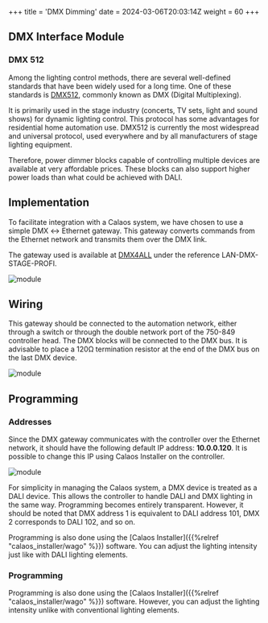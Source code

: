 +++
title = 'DMX Dimming'
date = 2024-03-06T20:03:14Z
weight = 60
+++

## DMX Interface Module

### DMX 512

Among the lighting control methods, there are several well-defined standards that have been widely used for a long time. One of these standards is [DMX512](https://en.wikipedia.org/wiki/DMX512), commonly known as DMX (Digital Multiplexing).

It is primarily used in the stage industry (concerts, TV sets, light and sound shows) for dynamic lighting control. This protocol has some advantages for residential home automation use. DMX512 is currently the most widespread and universal protocol, used everywhere and by all manufacturers of stage lighting equipment.

Therefore, power dimmer blocks capable of controlling multiple devices are available at very affordable prices. These blocks can also support higher power loads than what could be achieved with DALI.

## Implementation

To facilitate integration with a Calaos system, we have chosen to use a simple DMX ↔ Ethernet gateway. This gateway converts commands from the Ethernet network and transmits them over the DMX link.

The gateway used is available at [DMX4ALL](https://shop.dmx4all.de/de/dmx4all-produkte/dmx-interfaces/usb-dmx-interfaces/) under the reference LAN-DMX-STAGE-PROFI.

![module](/en/hardware/wago/images/lan_dmx_stage_profi.jpg?width=10pc&classes=shadow)

## Wiring

This gateway should be connected to the automation network, either through a switch or through the double network port of the 750-849 controller head. The DMX blocks will be connected to the DMX bus. It is advisable to place a 120Ω termination resistor at the end of the DMX bus on the last DMX device.

![module](/en/hardware/wago/images/schema_dmx.png?width=20pc&classes=shadow)

## Programming

### Addresses

Since the DMX gateway communicates with the controller over the Ethernet network, it should have the following default IP address: **10.0.0.120**. It is possible to change this IP using Calaos Installer on the controller.

![module](/en/hardware/wago/images/calaos_wago_dmx.jpg?width=10pc&classes=shadow)

For simplicity in managing the Calaos system, a DMX device is treated as a DALI device. This allows the controller to handle DALI and DMX lighting in the same way. Programming becomes entirely transparent. However, it should be noted that DMX address 1 is equivalent to DALI address 101, DMX 2 corresponds to DALI 102, and so on.

Programming is also done using the [Calaos Installer]({{%relref "calaos_installer/wago" %}}) software. You can adjust the lighting intensity just like with DALI lighting elements.

### Programming

Programming is also done using the [Calaos Installer]({{%relref "calaos_installer/wago" %}}) software. However, you can adjust the lighting intensity unlike with conventional lighting elements.
